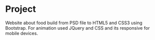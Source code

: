 # Project

Website about food build from PSD file to HTML5 and CSS3 using Bootstrap.
For animation used JQuery and CSS and its responsive for mobile devices.
